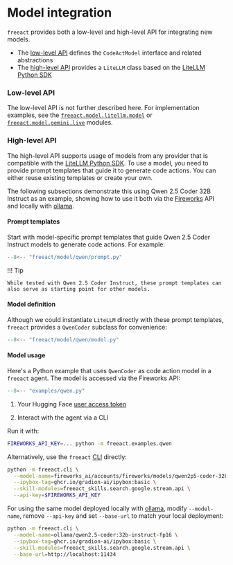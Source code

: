 # Model integration

`freeact` provides both a low-level and high-level API for integrating new models.

- The [low-level API](api/model.md) defines the `CodeActModel` interface and related abstractions
- The [high-level API](api/litellm.md) provides a `LiteLLM` class based on the [LiteLLM Python SDK](https://docs.litellm.ai/docs/#litellm-python-sdk)

### Low-level API

The low-level API is not further described here. For implementation examples, see the [`freeact.model.litellm.model`](https://github.com/gradion-ai/freeact/tree/main/freeact/model/litellm/model.py) or [`freeact.model.gemini.live`](https://github.com/gradion-ai/freeact/tree/main/freeact/model/gemini/live.py) modules.

### High-level API

The high-level API supports usage of models from any provider that is compatible with the [LiteLLM Python SDK](https://docs.litellm.ai/docs/#litellm-python-sdk). To use a model, you need to provide prompt templates that guide it to generate code actions. You can either reuse existing templates or create your own.

The following subsections demonstrate this using Qwen 2.5 Coder 32B Instruct as an example, showing how to use it both via the [Fireworks](https://docs.fireworks.ai/) API and locally with [ollama](https://ollama.com/).

#### Prompt templates

Start with model-specific prompt templates that guide Qwen 2.5 Coder Instruct models to generate code actions. For example:

`````python title="freeact/model/qwen/prompt.py"
--8<-- "freeact/model/qwen/prompt.py"
`````

!!! Tip

    While tested with Qwen 2.5 Coder Instruct, these prompt templates can also serve as starting point for other models.

#### Model definition

Although we could instantiate `LiteLLM` directly with these prompt templates, `freeact` provides a `QwenCoder` subclass for convenience:

```python title="freeact/model/qwen/model.py"
--8<-- "freeact/model/qwen/model.py"
```

#### Model usage

Here's a Python example that uses `QwenCoder` as code action model in a `freeact` agent. The model is accessed via the Fireworks API:

```python title="examples/qwen.py"
--8<-- "examples/qwen.py"
```

1. Your Hugging Face [user access token](https://huggingface.co/docs/hub/en/security-tokens)

2. Interact with the agent via a CLI

Run it with:

```bash
FIREWORKS_API_KEY=... python -m freeact.examples.qwen
```

Alternatively, use the `freeact` [CLI](cli.md) directly:

```bash
python -m freeact.cli \
  --model-name=fireworks_ai/accounts/fireworks/models/qwen2p5-coder-32b-instruct \
  --ipybox-tag=ghcr.io/gradion-ai/ipybox:basic \
  --skill-modules=freeact_skills.search.google.stream.api \
  --api-key=$FIREWORKS_API_KEY
```

For using the same model deployed locally with [ollama](https://ollama.com/), modify `--model-name`, remove `--api-key` and set `--base-url` to match your local deployment:

```bash
python -m freeact.cli \
  --model-name=ollama/qwen2.5-coder:32b-instruct-fp16 \
  --ipybox-tag=ghcr.io/gradion-ai/ipybox:basic \
  --skill-modules=freeact_skills.search.google.stream.api \
  --base-url=http://localhost:11434
```
